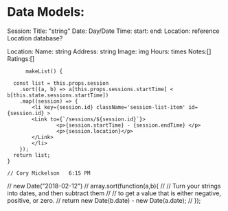 # Data Models:

Session:
  Title: "string"
  Date: Day/Date
  Time: start:
        end:
  Location:  reference Location database?


Location:
  Name: string
  Address: string
  Image: img
  Hours: times
  Notes:[]
  Ratings:[]    
  
          makeList() {
      
      const list = this.props.session
        .sort((a, b) => a[this.props.sessions.startTime] < b[this.state.sessions.startTime])
        .map((session) => {
            <li key={session.id} className='session-list-item' id={session.id} >
            <Link to={`/sessions/${session.id}`}>
                    <p>{session.startTime} - {session.endTime} </p>
                    <p>{session.location}</p>
            </Link>       
            </li>
        });
      return list;
    }

    // Cory Mickelson	6:15 PM
// new Date("2018-02-12")
// array.sort(function(a,b){
//   // Turn your strings into dates, and then subtract them
//   // to get a value that is either negative, positive, or zero.
//   return new Date(b.date) - new Date(a.date);
// });

